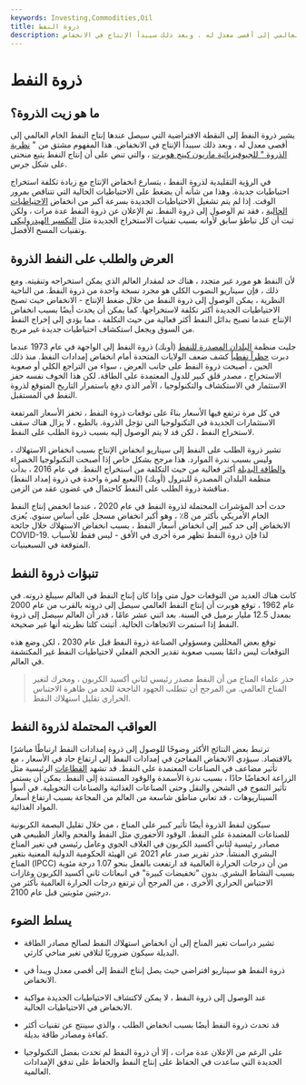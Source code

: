 ```yaml
---
keywords: Investing,Commodities,Oil
title: ذروة النفط
description: يشير ذروة النفط إلى نقطة افتراضية يصل فيها إنتاج النفط الخام العالمي إلى أقصى معدل له ، وبعد ذلك سيبدأ الإنتاج في الانخفاض.
---
```


# ذروة النفط
## ما هو زيت الذروة؟

يشير ذروة النفط إلى النقطة الافتراضية التي سيصل عندها إنتاج النفط الخام العالمي إلى أقصى معدل له ، وبعد ذلك سيبدأ الإنتاج في الانخفاض. هذا المفهوم مشتق من " [نظرية الذروة " للجيوفيزيائية ماريون كينج هوبرت](/hubbert-peak-theory) ، والتي تنص على أن إنتاج النفط يتبع منحنى على شكل جرس.

في الرؤية التقليدية لذروة النفط ، يتسارع انخفاض الإنتاج مع زيادة تكلفة استخراج احتياطيات جديدة. وهذا من شأنه أن يضغط على الاحتياطيات الحالية التي تتناقص بمرور الوقت. إذا لم يتم تشغيل الاحتياطيات الجديدة بسرعة أكبر من انخفاض [الاحتياطيات الحالية](/proven-reserves) ، فقد تم الوصول إلى ذروة النفط. تم الإعلان عن ذروة النفط عدة مرات ، ولكن ثبت أن كل تباطؤ سابق لأوانه بسبب تقنيات الاستخراج الجديدة مثل [التكسير الهيدروليكي](/hydraulic-fracturing) وتقنيات المسح الأفضل.

## العرض والطلب على النفط الذروة

لأن النفط هو مورد غير متجدد ، هناك حد لمقدار العالم الذي يمكن استخراجه وتنقيته. ومع ذلك ، فإن سيناريو النضوب الكلي هو مجرد نسخة واحدة من ذروة النفط. من الناحية النظرية ، يمكن الوصول إلى ذروة النفط من خلال ضغط الإنتاج - الانخفاض حيث تصبح الاحتياطيات الجديدة أكثر تكلفة لاستخراجها. كما يمكن أن يحدث أيضًا بسبب انخفاض الإنتاج عندما تصبح بدائل النفط أكثر فعالية من حيث التكلفة ، مما يؤدي إلى إخراج النفط من السوق ويجعل استكشاف احتياطيات جديدة غير مربح.

جلبت منظمة [البلدان المصدرة للنفط](/opec) (أوبك) ذروة النفط إلى الواجهة في عام 1973 عندما دبرت [حظراً نفطياً](/embargo) كشف ضعف الولايات المتحدة أمام انخفاض إمدادات النفط. منذ ذلك الحين ، أصبحت ذروة النفط على جانب العرض ، سواء من التراجع الكلي أو صعوبة الاستخراج ، مصدر قلق كبير للدول المعتمدة على الطاقة. لكن هذا الخوف نفسه حفز الاستثمار في الاستكشاف والتكنولوجيا ، الأمر الذي دفع باستمرار التاريخ المتوقع لذروة النفط في المستقبل.

في كل مرة ترتفع فيها الأسعار بناءً على توقعات ذروة النفط ، تحفز الأسعار المرتفعة الاستثمارات الجديدة في التكنولوجيا التي تؤجل الذروة. بالطبع ، لا يزال هناك سقف لاستخراج النفط ، لكن قد لا يتم الوصول إليه بسبب ذروة الطلب على النفط.

تشير ذروة الطلب على النفط إلى سيناريو انخفاض الإنتاج بسبب انخفاض الاستهلاك ، وليس بسبب ندرة الموارد. هذا مرجح بشكل خاص إذا أصبحت التكنولوجيا الخضراء [والطاقة البديلة](/renewable_resource) أكثر فعالية من حيث التكلفة من استخراج النفط. في عام 2016 ، بدأت منظمة البلدان المصدرة للبترول (أوبك) (البعبع لمرة واحدة في ذروة إمداد النفط) مناقشة ذروة الطلب على النفط كاحتمال في غضون عقد من الزمن.

حدث أحد المؤشرات المحتملة لذروة النفط في عام 2020 ، عندما انخفض إنتاج النفط الخام الأمريكي بأكثر من 8٪ ، وهو أكبر انخفاض مسجل على أساس سنوي. يُعزى الانخفاض إلى حد كبير إلى انخفاض أسعار النفط ، بسبب انخفاض الاستهلاك خلال جائحة COVID-19. لذا فإن ذروة النفط تظهر مرة أخرى في الأفق - ليس فقط للأسباب المتوقعة في السبعينيات.

## تنبؤات ذروة النفط

كانت هناك العديد من التوقعات حول متى وإذا كان إنتاج النفط في العالم سيبلغ ذروته. في عام 1962 ، توقع هوبرت أن إنتاج النفط العالمي سيصل إلى ذروته بالقرب من عام 2000 بمعدل 12.5 مليار برميل في السنة. بعد اثني عشر عامًا ، قدر أن العالم سيصل إلى ذروة النفط إذا استمرت الاتجاهات الحالية. أثبتت كلتا نظريته أنها غير صحيحة.

توقع بعض المحللين ومسؤولي الصناعة ذروة النفط قبل عام 2030 ، لكن وضع هذه التوقعات ليس دائمًا بسبب صعوبة تقدير الحجم الفعلي لاحتياطيات النفط غير المكتشفة في العالم.

> حذر علماء المناخ من أن النفط مصدر رئيسي لثاني أكسيد الكربون ، ومحرك لتغير المناخ العالمي. من المرجح أن تتطلب الجهود الناجحة للحد من ظاهرة الاحتباس الحراري تقليل استهلاك النفط.

>

## العواقب المحتملة لذروة النفط

ترتبط بعض النتائج الأكثر وضوحًا للوصول إلى ذروة إمدادات النفط ارتباطًا مباشرًا بالاقتصاد. سيؤدي الانخفاض المفاجئ في إمدادات النفط إلى ارتفاع حاد في الأسعار ، مع تأثير مضاعف في الصناعات المعتمدة على النفط. قد تشهد [القطاعات](/sector) الرئيسية مثل الزراعة انخفاضًا حادًا ، بسبب ندرة الأسمدة والوقود المستندة إلى النفط. يمكن أن يستمر تأثير التموج في الشحن والنقل وحتى الصناعات الغذائية والصناعات التحويلية. في أسوأ السيناريوهات ، قد تعاني مناطق شاسعة من العالم من المجاعة بسبب ارتفاع أسعار المواد الغذائية.

سيكون لنفط الذروة أيضًا تأثير كبير على المناخ ، من خلال تقليل البصمة الكربونية للصناعات المعتمدة على النفط. الوقود الأحفوري مثل النفط والفحم والغاز الطبيعي هي مصادر رئيسية لثاني أكسيد الكربون في الغلاف الجوي وعامل رئيسي في تغير المناخ البشري المنشأ. حذر تقرير صدر عام 2021 عن الهيئة الحكومية الدولية المعنية بتغير المناخ (IPCC) من أن درجات الحرارة العالمية قد ارتفعت بالفعل بنحو 1.07 درجة مئوية بسبب النشاط البشري. بدون "تخفيضات كبيرة" في انبعاثات ثاني أكسيد الكربون وغازات الاحتباس الحراري الأخرى ، من المرجح أن ترتفع درجات الحرارة العالمية بأكثر من درجتين مئويتين قبل عام 2100.

## يسلط الضوء

- تشير دراسات تغير المناخ إلى أن انخفاض استهلاك النفط لصالح مصادر الطاقة البديلة سيكون ضروريًا لتلافي تغير مناخي كارثي.

- ذروة النفط هو سيناريو افتراضي حيث يصل إنتاج النفط إلى أقصى معدل ويبدأ في الانخفاض.

- عند الوصول إلى ذروة النفط ، لا يمكن لاكتشاف الاحتياطيات الجديدة مواكبة الانخفاض في الاحتياطيات الحالية.

- قد تحدث ذروة النفط أيضًا بسبب انخفاض الطلب ، والذي سينتج عن تقنيات أكثر كفاءة ومصادر طاقة بديلة.

- على الرغم من الإعلان عدة مرات ، إلا أن ذروة النفط لم تحدث بفضل التكنولوجيا الجديدة التي ساعدت في الحفاظ على إنتاج النفط والحفاظ على تدفق الإمدادات العالمية.

